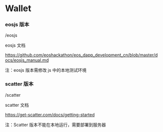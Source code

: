 # Wallet

### eosjs 版本

/eosjs

eosjs 文档

https://github.com/eoshackathon/eos_dapp_development_cn/blob/master/docs/eosjs_manual.md

注：eosjs 版本需修改 js 中的本地测试环境

### scatter 版本

/scatter

scatter 文档

https://get-scatter.com/docs/getting-started

注：Scatter 版本不能在本地运行，需要部署到服务器